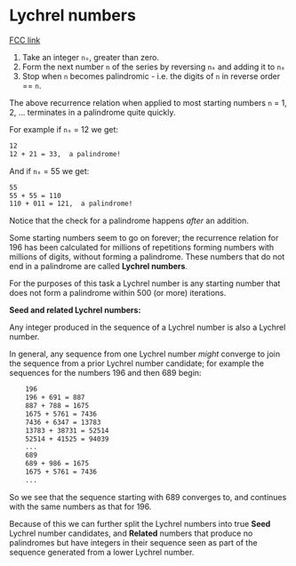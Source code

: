 # Lychrel numbers

[FCC link](https://www.freecodecamp.org/learn/coding-interview-prep/rosetta-code/lychrel-numbers)

1.  Take an integer `n₀`, greater than zero.
2.  Form the next number `n` of the series by reversing `n₀` and adding it to
    `n₀`
3.  Stop when `n` becomes palindromic - i.e. the digits of `n` in reverse order
    == `n`.

The above recurrence relation when applied to most starting numbers `n` = 1, 2,
... terminates in a palindrome quite quickly.

For example if `n₀` = 12 we get:

```bash
12
12 + 21 = 33,  a palindrome!
```

And if `n₀` = 55 we get:

```bash
55
55 + 55 = 110
110 + 011 = 121,  a palindrome!
```

Notice that the check for a palindrome happens _after_ an addition.

Some starting numbers seem to go on forever; the recurrence relation for 196 has
been calculated for millions of repetitions forming numbers with millions of
digits, without forming a palindrome. These numbers that do not end in a
palindrome are called **Lychrel numbers**.

For the purposes of this task a Lychrel number is any starting number that does
not form a palindrome within 500 (or more) iterations.

**Seed and related Lychrel numbers:**

Any integer produced in the sequence of a Lychrel number is also a Lychrel
number.

In general, any sequence from one Lychrel number _might_ converge to join the
sequence from a prior Lychrel number candidate; for example the sequences for
the numbers 196 and then 689 begin:

```bash
    196
    196 + 691 = 887
    887 + 788 = 1675
    1675 + 5761 = 7436
    7436 + 6347 = 13783
    13783 + 38731 = 52514
    52514 + 41525 = 94039
    ...
    689
    689 + 986 = 1675
    1675 + 5761 = 7436
    ...
```

So we see that the sequence starting with 689 converges to, and continues with
the same numbers as that for 196.

Because of this we can further split the Lychrel numbers into true **Seed**
Lychrel number candidates, and **Related** numbers that produce no palindromes
but have integers in their sequence seen as part of the sequence generated from
a lower Lychrel number.
